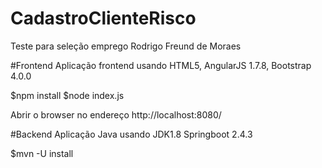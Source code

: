 # CadastroClienteRisco
Teste para seleção emprego Rodrigo Freund de Moraes

#Frontend
Aplicação frontend usando HTML5, AngularJS 1.7.8, Bootstrap 4.0.0

$npm install
$node index.js

Abrir o browser no endereço http://localhost:8080/


#Backend
Aplicação Java usando JDK1.8 Springboot 2.4.3

$mvn -U install
